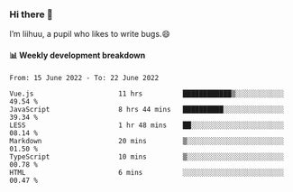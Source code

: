 ### Hi there 👋
I’m liihuu, a pupil who likes to write bugs.😄


#### 📊 Weekly development breakdown
<!--START_SECTION:waka-->

```text
From: 15 June 2022 - To: 22 June 2022

Vue.js                     11 hrs          ████████████▒░░░░░░░░░░░░   49.54 %
JavaScript                 8 hrs 44 mins   ██████████░░░░░░░░░░░░░░░   39.34 %
LESS                       1 hr 48 mins    ██░░░░░░░░░░░░░░░░░░░░░░░   08.14 %
Markdown                   20 mins         ▒░░░░░░░░░░░░░░░░░░░░░░░░   01.50 %
TypeScript                 10 mins         ▒░░░░░░░░░░░░░░░░░░░░░░░░   00.78 %
HTML                       6 mins          ░░░░░░░░░░░░░░░░░░░░░░░░░   00.47 %
```

<!--END_SECTION:waka-->

<!--
**liihuu/liihuu** is a ✨ _special_ ✨ repository because its `README.md` (this file) appears on your GitHub profile.

Here are some ideas to get you started:

- 🔭 I’m currently working on ...
- 🌱 I’m currently learning ...
- 👯 I’m looking to collaborate on ...
- 🤔 I’m looking for help with ...
- 💬 Ask me about ...
- 📫 How to reach me: ...
- 😄 Pronouns: ...
- ⚡ Fun fact: ...
-->
